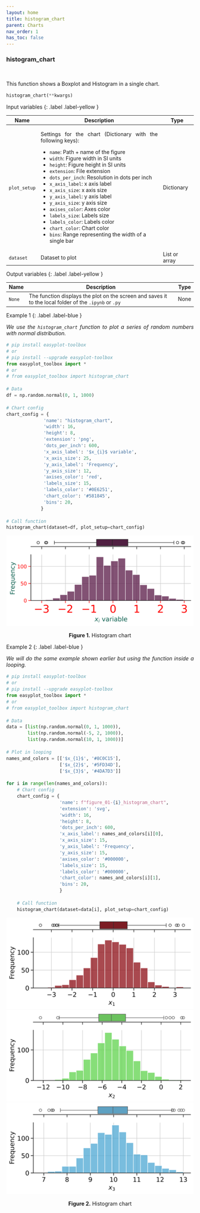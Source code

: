 ```yaml
---
layout: home
title: histogram_chart
parent: Charts
nav_order: 1
has_toc: false
---
```


<h3>histogram_chart</h3>

<br>

<p align = "justify">
    This function shows a Boxplot and Histogram in a single chart.
</p>

```python
histogram_chart(**kwargs)
```

Input variables
{: .label .label-yellow }

<table style="width:100%">
    <thead>
        <tr>
            <th>Name</th>
            <th>Description</th>
            <th>Type</th>
        </tr>
    </thead>
    <tbody>
        <tr>
            <td><code>plot_setup</code></td>
            <td>
                <p align="justify">
                Settings for the chart (Dictionary with the following keys):
                <ul>
                <li><code>name</code>: Path + name of the figure</li>
                <li><code>width</code>: Figure width in SI units</li>
                <li><code>height</code>: Figure height in SI units</li>
                <li><code>extension</code>: File extension</li>
                <li><code>dots_per_inch</code>: Resolution in dots per inch</li>
                <li><code>x_axis_label</code>: x axis label</li>
                <li><code>x_axis_size</code>: x axis size</li>
                <li><code>y_axis_label</code>: y axis label</li>
                <li><code>y_axis_size</code>: y axis size</li>
                <li><code>axises_color</code>: Axes color</li>
                <li><code>labels_size</code>: Labels size</li>
                <li><code>labels_color</code>: Labels color</li>
                <li><code>chart_color</code>: Chart color</li>
                <li><code>bins</code>: Range representing the width of a single bar</li>
                </ul>
                </p>
            </td>
            <td>Dictionary</td>
        </tr>
        <tr>
            <td><code>dataset</code></td>
            <td>Dataset to plot</td>
            <td>List or array</td>
        </tr>
    </tbody>
</table>


Output variables
{: .label .label-yellow }

<table style = "width:100%">
    <thead>
      <tr>
        <th>Name</th>
        <th>Description</th>
        <th>Type</th>
      </tr>
    </thead>
    <tr>
        <td><code>None</code></td>
        <td>The function displays the plot on the screen and saves it to the local folder of the <code>.ipynb</code> or <code>.py</code> </td>
        <td>None</td>
    </tr>
</table>

Example 1
{: .label .label-blue }

<p align = "justify">
    <i>
        We use the <code>histogram_chart</code> function to plot a series of random numbers with normal distribution.
    </i>
</p>

```python
# pip install easyplot-toolbox
# or
# pip install --upgrade easyplot-toolbox 
from easyplot_toolbox import *
# or
# from easyplot_toolbox import histogram_chart

# Data
df = np.random.normal(0, 1, 1000)

# Chart config
chart_config = {
              'name': "histogram_chart",
              'width': 16, 
              'height': 8,
              'extension': 'png',
              'dots_per_inch': 600,
              'x_axis_label': '$x_{i}$ variable',
              'x_axis_size': 25,
              'y_axis_label': 'Frequency',
              'y_axis_size': 12,
              'axises_color': 'red',
              'labels_size': 15,
              'labels_color': '#0E6251', 
              'chart_color': '#581845',
              'bins': 20,
             }

# Call function
histogram_chart(dataset=df, plot_setup=chart_config)
```

<center>
    <img src="assets/images/histogram1.png">
    <p align="center"><b>Figure 1.</b> Histogram chart</p>
</center>


Example 2
{: .label .label-blue }

<p align = "justify">
    <i>
        We will do the same example shown earlier but using the function inside a looping.
    </i>
</p>

```python
# pip install easyplot-toolbox
# or
# pip install --upgrade easyplot-toolbox 
from easyplot_toolbox import *
# or
# from easyplot_toolbox import histogram_chart

# Data
data = [list(np.random.normal(0, 1, 1000)),
        list(np.random.normal(-5, 2, 1000)),
        list(np.random.normal(10, 1, 1000))]

# Plot in looping
names_and_colors = [['$x_{1}$', '#8C0C15'], 
                    ['$x_{2}$', '#5FD34D'],
                    ['$x_{3}$', '#4DA7D3']]
                    
for i in range(len(names_and_colors)):
    # Chart config
    chart_config = {
                    'name': f"figure_01-{i}_histogram_chart",
                    'extension': 'svg',
                    'width': 16, 
                    'height': 8,
                    'dots_per_inch': 600,
                    'x_axis_label': names_and_colors[i][0],
                    'x_axis_size': 15,
                    'y_axis_label': 'Frequency',
                    'y_axis_size': 15,
                    'axises_color': '#000000',
                    'labels_size': 15,
                    'labels_color': '#000000', 
                    'chart_color': names_and_colors[i][1],
                    'bins': 20,
                    }

    # Call function
    histogram_chart(dataset=data[i], plot_setup=chart_config)
```

<center>
    <img src="assets/images/histogram2.svg">
    <img src="assets/images/histogram3.svg">
    <img src="assets/images/histogram4.svg">
    <p align="center"><b>Figure 2.</b> Histogram chart</p>
</center>